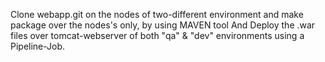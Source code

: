 Clone webapp.git on the nodes of two-different environment and make package over the nodes's only, by using MAVEN tool And Deploy the .war files over tomcat-webserver of both "qa" & "dev" environments using a Pipeline-Job.
